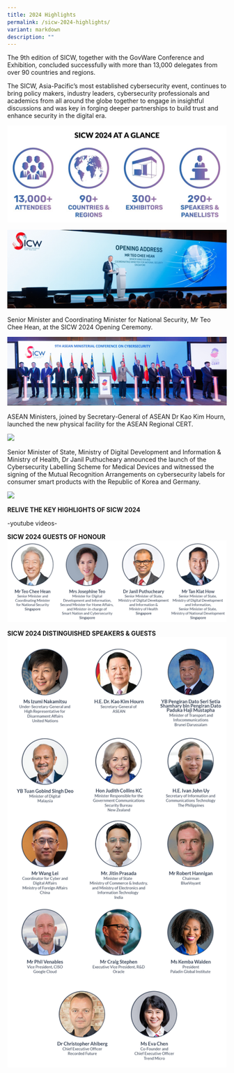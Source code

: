 ```yaml
---
title: 2024 Highlights
permalink: /sicw-2024-highlights/
variant: markdown
description: ""
---
```

The 9th edition of SICW, together with the GovWare Conference and Exhibition, concluded successfully with more than 13,000 delegates from over 90 countries and regions.

The SICW, Asia-Pacific’s most established cybersecurity event, continues to bring policy makers, industry leaders, cybersecurity professionals and academics from all around the globe together to engage in insightful discussions and was key in forging deeper partnerships to build trust and enhance security in the digital era.

![](/images/2024_highlights_stats.png)

![](/images/2024_highlights_1_cropped.jpg)
	
Senior Minister and Coordinating Minister for National Security, Mr Teo Chee Hean, at the SICW 2024 Opening Ceremony.

![](/images/2024_highlights_2.jpg)

ASEAN Ministers, joined by Secretary-General of ASEAN Dr Kao Kim Hourn, launched the new physical facility for the ASEAN Regional CERT.

![](/images/2024_highlights_MRA_signing.png)

Senior Minister of State, Ministry of Digital Development and Information & Ministry of Health, Dr Janil Puthucheary announced the launch of the Cybersecurity Labelling Scheme for Medical Devices and witnessed the signing of the Mutual Recognition Arrangements on cybersecurity labels for consumer smart products with the Republic of Korea and Germany.

![](/images/2024_highlights_collage_updated.png)

**⁠RELIVE THE KEY HIGHLIGHTS OF SICW 2024**

-youtube videos-

**SICW 2024 GUESTS OF HONOUR**
![](/images/Home_Page_GOH.jpg)

**SICW 2024 DISTINGUISHED SPEAKERS & GUESTS**
![](/images/updated_2024_distinguished_guests_14.jpg)